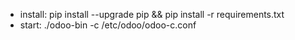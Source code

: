 - install: pip install --upgrade pip && pip install -r requirements.txt
- start: ./odoo-bin -c /etc/odoo/odoo-c.conf